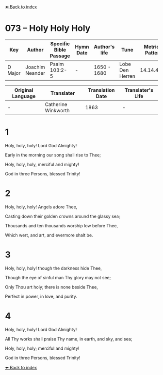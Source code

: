 [⬅️ Back to index](../README.md)

# 073 – Holy Holy Holy

Key | Author   | Specific Bible Passage     |Hymn Date |Author's life |Tune |Metrical Pattern   |Composer/Source                                                                                        
-- | --------- | ---------------------------|----------|--------------|-----|-------------------|-------------   
D Major  | Joachim Neander      | Psalm 103:2-5 | -  | 1650 - 1680 | Lobe Den Herren | 14.14.4.7.8 | Chorale Book for England, 1863 

Original Language | Translater | Translation Date   | Translater's Life     
----------------- | --------- | --------------------|-------------   
\-  | Catherine Winkworth      | 1863 | -  | 1827 - 1878 



# 1

Holy, holy, holy! Lord God Almighty!

Early in the morning our song shall rise to Thee;

Holy, holy, holy, merciful and mighty!

God in three Persons, blessed Trinity!



# 2

Holy, holy, holy! Angels adore Thee,

Casting down their golden crowns around the glassy sea;

Thousands and ten thousands worship low before Thee,

Which wert, and art, and evermore shalt be.



# 3

Holy, holy, holy! though the darkness hide Thee,

Though the eye of sinful man Thy glory may not see;

Only Thou art holy; there is none beside Thee,

Perfect in power, in love, and purity.



# 4

Holy, holy, holy! Lord God Almighty!

All Thy works shall praise Thy name, in earth, and sky, and sea;

Holy, holy, holy; merciful and mighty!

God in three Persons, blessed Trinity!

[⬅️ Back to index](../README.md)
